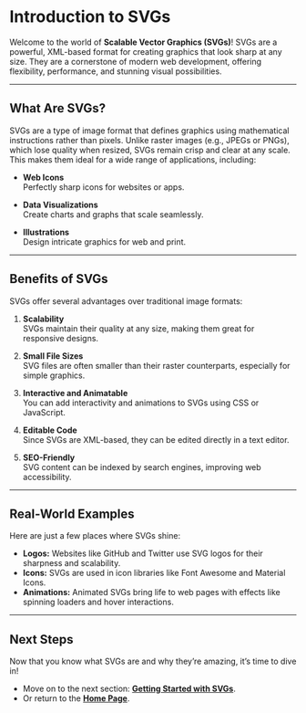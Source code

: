 # Introduction to SVGs

Welcome to the world of **Scalable Vector Graphics (SVGs)**! SVGs are a powerful, XML-based format for creating graphics that look sharp at any size. They are a cornerstone of modern web development, offering flexibility, performance, and stunning visual possibilities.

---

## **What Are SVGs?**

SVGs are a type of image format that defines graphics using mathematical instructions rather than pixels. Unlike raster images (e.g., JPEGs or PNGs), which lose quality when resized, SVGs remain crisp and clear at any scale. This makes them ideal for a wide range of applications, including:

- **Web Icons**  
  Perfectly sharp icons for websites or apps.
  
- **Data Visualizations**  
  Create charts and graphs that scale seamlessly.

- **Illustrations**  
  Design intricate graphics for web and print.

---

## **Benefits of SVGs**

SVGs offer several advantages over traditional image formats:

1. **Scalability**  
   SVGs maintain their quality at any size, making them great for responsive designs.

2. **Small File Sizes**  
   SVG files are often smaller than their raster counterparts, especially for simple graphics.

3. **Interactive and Animatable**  
   You can add interactivity and animations to SVGs using CSS or JavaScript.

4. **Editable Code**  
   Since SVGs are XML-based, they can be edited directly in a text editor.

5. **SEO-Friendly**  
   SVG content can be indexed by search engines, improving web accessibility.

---

## **Real-World Examples**

Here are just a few places where SVGs shine:

- **Logos:** Websites like GitHub and Twitter use SVG logos for their sharpness and scalability.  
- **Icons:** SVGs are used in icon libraries like Font Awesome and Material Icons.  
- **Animations:** Animated SVGs bring life to web pages with effects like spinning loaders and hover interactions.

---

## **Next Steps**

Now that you know what SVGs are and why they’re amazing, it’s time to dive in!  

- Move on to the next section: **[Getting Started with SVGs](./2getting-started.md)**.
- Or return to the **[Home Page](./README.md)**.
